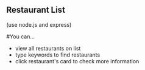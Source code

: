 ## Restaurant List
(use node.js and express)

#You can...
- view all restaurants on list
- type keywords to find restaurants
- click restaurant's card to check more information
